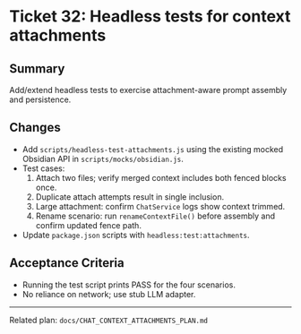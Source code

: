 # Ticket 32: Headless tests for context attachments

## Summary
Add/extend headless tests to exercise attachment-aware prompt assembly and persistence.

## Changes
- Add `scripts/headless-test-attachments.js` using the existing mocked Obsidian API in `scripts/mocks/obsidian.js`.
- Test cases:
  1) Attach two files; verify merged context includes both fenced blocks once.
  2) Duplicate attach attempts result in single inclusion.
  3) Large attachment: confirm `ChatService` logs show context trimmed.
  4) Rename scenario: run `renameContextFile()` before assembly and confirm updated fence path.
- Update `package.json` scripts with `headless:test:attachments`.

## Acceptance Criteria
- Running the test script prints PASS for the four scenarios.
- No reliance on network; use stub LLM adapter.

---
Related plan: `docs/CHAT_CONTEXT_ATTACHMENTS_PLAN.md`
